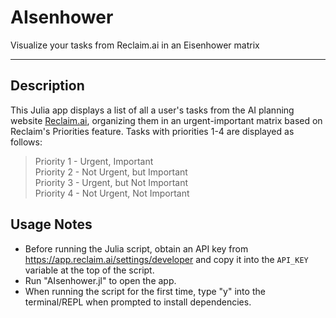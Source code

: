 # AIsenhower
Visualize your tasks from Reclaim.ai in an Eisenhower matrix

---
## Description
This Julia app displays a list of all a user's tasks from the AI planning website [Reclaim.ai](https://app.reclaim.ai), organizing them in an urgent-important matrix based on Reclaim's Priorities feature. Tasks with priorities 1-4 are displayed as follows:

  > Priority 1 - Urgent, Important<br>
  > Priority 2 - Not Urgent, but Important<br>
  >  Priority 3 - Urgent, but Not Important<br>
  > Priority 4 - Not Urgent, Not Important<br>
  
## Usage Notes
 - Before running the Julia script, obtain an API key from https://app.reclaim.ai/settings/developer and copy it into the `API_KEY` variable at the top of the script.
 - Run "AIsenhower.jl" to open the app.
 - When running the script for the first time, type "y" into the terminal/REPL when prompted to install dependencies.

